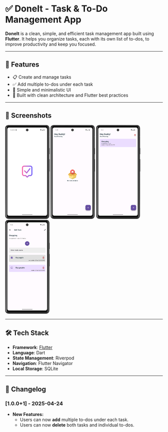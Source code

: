 # ✅ DoneIt - Task & To-Do Management App

**DoneIt** is a clean, simple, and efficient task management app built using **Flutter**. It helps
you organize tasks, each with its own list of to-dos, to improve productivity and keep you focused.

---

## 🚀 Features

- 📋 Create and manage tasks
- ✅ Add multiple to-dos under each task
- 🧼 Simple and minimalistic UI
- 🧠 Built with clean architecture and Flutter best practices

---

## 📱 Screenshots

<img src="./assets/splash_screen_img.png" height="300"  alt="image"/>
<img src="./assets/main_screen_img1.png" height="300"  alt="image"/>
<img src="./assets/main_screen_img2.png" height="300"  alt="image"/>
<img src="./assets/edit_screen_img1.png" height="300"  alt="image"/>

---

## 🛠️ Tech Stack

- **Framework**: [Flutter](https://flutter.dev/)
- **Language**: Dart
- **State Management**: Riverpod
- **Navigation**: Flutter Navigator
- **Local Storage**: SQLite

---


## 📜 Changelog

### [1.0.0+1] - 2025-04-24
- **New Features:**
  - Users can now **add** multiple to-dos under each task.
  - Users can now **delete** both tasks and individual to-dos.
